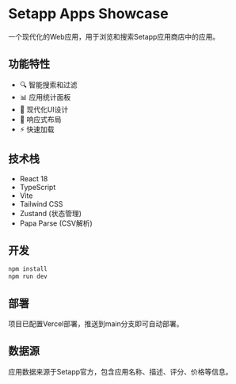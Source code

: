 # Setapp Apps Showcase

一个现代化的Web应用，用于浏览和搜索Setapp应用商店中的应用。

## 功能特性

- 🔍 智能搜索和过滤
- 📊 应用统计面板
- 🎨 现代化UI设计
- 📱 响应式布局
- ⚡ 快速加载

## 技术栈

- React 18
- TypeScript
- Vite
- Tailwind CSS
- Zustand (状态管理)
- Papa Parse (CSV解析)

## 开发

```bash
npm install
npm run dev
```

## 部署

项目已配置Vercel部署，推送到main分支即可自动部署。

## 数据源

应用数据来源于Setapp官方，包含应用名称、描述、评分、价格等信息。
